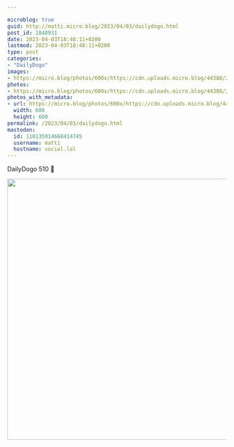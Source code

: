 ```yaml
---

microblog: true
guid: http://matti.micro.blog/2023/04/03/dailydogo.html
post_id: 1848931
date: 2023-04-03T18:48:11+0200
lastmod: 2023-04-03T18:48:11+0200
type: post
categories:
- "DailyDogo"
images:
- https://micro.blog/photos/600x/https://cdn.uploads.micro.blog/44388/2023/4a7cb66415.jpg
photos:
- https://micro.blog/photos/600x/https://cdn.uploads.micro.blog/44388/2023/4a7cb66415.jpg
photos_with_metadata:
- url: https://micro.blog/photos/600x/https://cdn.uploads.micro.blog/44388/2023/4a7cb66415.jpg
  width: 600
  height: 600
permalink: /2023/04/03/dailydogo.html
mastodon:
  id: 110135914668414745
  username: matti
  hostname: social.lol
---
```

DailyDogo 510 🐶

<img src="https://micro.blog/photos/600x/https://blog.martin-haehnel.de/uploads/2023/4a7cb66415.jpg" width="600" height="600" alt="" />
